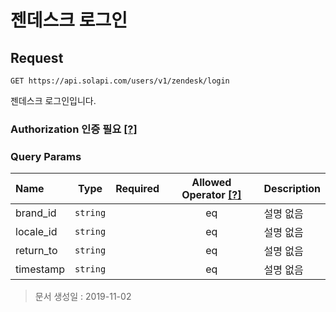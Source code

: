 # 젠데스크 로그인

## Request

```text
GET https://api.solapi.com/users/v1/zendesk/login
```

젠데스크 로그인입니다.

### Authorization 인증 필요 [\[?\]](https://docs.solapi.com/authentication/authentication)

### Query Params

| Name | Type | Required | Allowed Operator [\[?\]](https://docs.solapi.com/api-reference/api-reference#operator) | Description |
| :--- | :---: | :---: | :---: | :--- |
| brand\_id | `string` |  | eq | 설명 없음 |
| locale\_id | `string` |  | eq | 설명 없음 |
| return\_to | `string` |  | eq | 설명 없음 |
| timestamp | `string` |  | eq | 설명 없음 |

> 문서 생성일 : 2019-11-02

